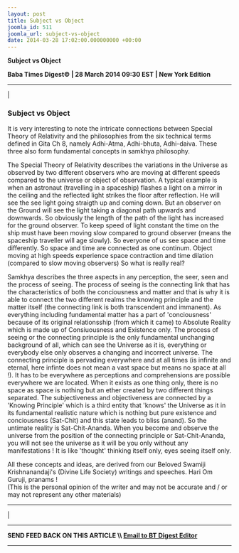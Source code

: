 ```yaml
---
layout: post
title: Subject vs Object
joomla_id: 511
joomla_url: subject-vs-object
date: 2014-03-28 17:02:00.000000000 +00:00
---
```

 **Subject vs Object**

**Baba Times Digest© | 28 March 2014 09:30 EST | New York Edition**

* * *

| 

### Subject vs Object  

It is very interesting to note the intricate connections between Special Theory of Relativity and the philosophies from the six technical terms defined in Gita Ch 8, namely Adhi-Atma, Adhi-bhuta, Adhi-daiva. These three also form fundamental concepts in samkhya philosophy.

The Special Theory of Relativity describes the variations in the Universe as observed by two different observers who are moving at different speeds compared to the universe or object of observation. A typical example is when an astronaut (travelling in a spaceship) flashes a light on a mirror in the ceiling and the reflected light strikes the floor after reflection. He will see the see light going straigth up and coming down. But an observer on the Ground will see the light taking a diagonal path upwards and downwards. So obviously the length of the path of the light has increased for the ground observer. To keep speed of light constant the time on the ship must have been moving slow compared to ground observer (means the spaceship traveller will age slowly). So everyone of us see space and time differently. So space and time are connected as one continum. Object moving at high speeds experience space contraction and time dilation (compared to slow moving observers) So what is really real?

Samkhya describes the three aspects in any perception, the seer, seen and the process of seeing. The process of seeing is the connecting link that has the characteristics of both the conciousness and matter and that is why it is able to connect the two different realms the knowing principle and the matter itself (the connecting link is both transcendent and immanent). As everything including fundamental matter has a part of 'conciousness' because of its original relationsship (from which it came) to Absolute Reality which is made up of Consiuousness and Existence only. The process of seeing or the connecting principle is the only fundamental unchanging background of all, which can see the Universe as it is, everything or everybody else only observes a changing and incorrect universe. The connecting principle is pervading everywhere and at all times (is infinite and eternal, here infinte does not mean a vast space but means no space at all !). It has to be everywhere as perceptions and comprehensions are possible everywhere we are located. When it exists as one thing only, there is no space as space is nothing but an ether created by two different things separated. The subjectiveness and objectiveness are connected by a 'Knowing Principle' which is a third entity that 'knows' the Universe as it in its fundamental realistic nature which is nothing but pure existence and conciousness (Sat-Chit) and this state leads to bliss (anand). So the untimate reality is Sat-Chit-Ananda. When you become and observe the universe from the position of the connecting principle or Sat-Chit-Ananda, you will not see the universe as it will be you only without any manifestations ! It is like 'thought' thinking itself only, eyes seeing itself only.

All these concepts and ideas, are derived from our Beloved Swamiji Krishnanandaji's (Divine Life Society) writings and speeches. Hari Om Guruji, pranams !  
(This is the personal opinion of the writer and may not be accurate and / or may not represent any other materials)  
****
 |



* * *

**SEND FEED BACK ON THIS ARTICLE \\\ [Email to BT Digest Editor](mailto:thebabatimes@gmail.com)**

* * *



